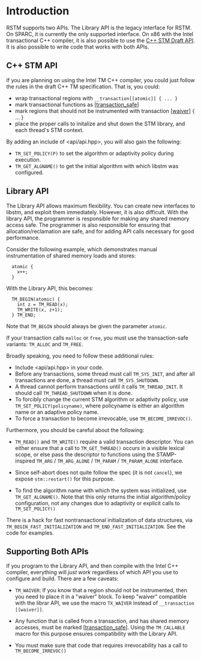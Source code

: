 # Introduction #

RSTM supports two APIs.  The Library API is the legacy interface for RSTM.  On SPARC, it is currently the only supported interface.  On x86 with the Intel transactional C++ compiler, it is also possible to use the [C++ STM Draft API](http://groups.google.com/group/tm-languages/attach/199fda7f6cbf4e0d/C%2B%2B-transactional-constructs-1.0.pdf?part=4).  It is also possible to write code that works with both APIs.

## C++ STM API ##
If you are planning on using the Intel TM C++ compiler, you could just follow the rules in the draft C++ TM specification.  That is, you could:
  * wrap transactional regions with `__transaction[[atomic]] { ... }`
  * mark transactional functions as [[transaction\_safe](transaction_safe.md)]
  * mark regions that should not be instrumented with transaction [[waiver](waiver.md)] { ... }
  * place the proper calls to initalize and shut down the STM library, and each thread's STM context.

By adding an include of <api/api.hpp>, you will also gain the following:
  * `TM_SET_POLICY(P)` to set the algorithm or adaptivity policy during execution.
  * `TM_GET_ALGNAME()` to get the initial algorithm with which libstm was configured.

## Library API ##

The Library API allows maximum flexibility.  You can create new interfaces to libstm, and exploit them immediately.  However, it is also difficult.  With the library API, the programmer is responsible for making any shared memory access safe.  The programmer is also responsible for ensuring that allocation/reclamation are safe, and for adding API calls necessary for good performance.

Consider the following example, which demonstrates manual instrumentation of shared memory loads and stores:

```
  atomic {
    x++;
  }
```

With the Library API, this becomes:
```
  TM_BEGIN(atomic) {
    int z = TM_READ(x);
    TM_WRITE(x, z+1);
  } TM_END;
```

Note that `TM_BEGIN` should always be given the parameter `atomic`.

If your transaction calls `malloc` or `free`, you must use the transaction-safe variants: `TM_ALLOC` and `TM_FREE`.

Broadly speaking, you need to follow these additional rules:

  * Include <api/api.hpp> in your code.
  * Before any transactions, some thread must call `TM_SYS_INIT`, and after all transactions are done, a thread must call `TM_SYS_SHUTDOWN`.
  * A thread cannot perform transactions until it calls `TM_THREAD_INIT`.  It should call `TM_THREAD_SHUTDOWN` when it is done.
  * To forcibly change the current STM algorithm or adaptivity policy, use `TM_SET_POLICY(policyname)`, where policyname is either an algorithm name or an adaptive policy name.
  * To force a transaction to become irrevocable, use `TM_BECOME_IRREVOC()`.

Furthermore, you should be careful about the following:

  * `TM_READ()` and `TM_WRITE()` require a valid transaction descriptor.  You can either ensure that a call to `TM_GET_THREAD()` occurs in a visible lexical scope, or else pass the descriptor to functions using the STAMP-inspired `TM_ARG` / `TM_ARG_ALONE` / `TM_PARAM` / `TM_PARAM_ALONE` interface.

  * Since self-abort does not quite follow the spec (it is not `cancel`), we expose `stm::restart()` for this purpose.

  * To find the algorithm name with which the system was initialized, use `TM_GET_ALGNAME()`.  Note that this only returns the initial algorithm/policy configuration, not any changes due to adaptivity or explicit calls to `TM_SET_POLICY()`

There is a hack for fast nontransactional initialization of data structures, via `TM_BEGIN_FAST_INITIALIZATION` and `TM_END_FAST_INITIALIZATION`.  See the code for examples.

## Supporting Both APIs ##
If you program to the Library API, and then compile with the Intel C++ compiler, everything will _just work_ regardless of which API you use to configure and build.  There are a few caveats:

  * `TM_WAIVER`: If you know that a region should not be instrumented, then you need to place it in a "waiver" block.  To keep "waiver" compatible with the librar API, we use the macro `TX_WAIVER` instead of `__transaction [[waiver]]`.

  * Any function that is called from a transaction, and has shared memory accesses, must be marked [[transaction\_safe](transaction_safe.md)].  Using the `TM_CALLABLE` macro for this purpose ensures compatibility with the Library API.

  * You must make sure that code that requires irrevocability has a call to `TM_BECOME_IRREVOC()`